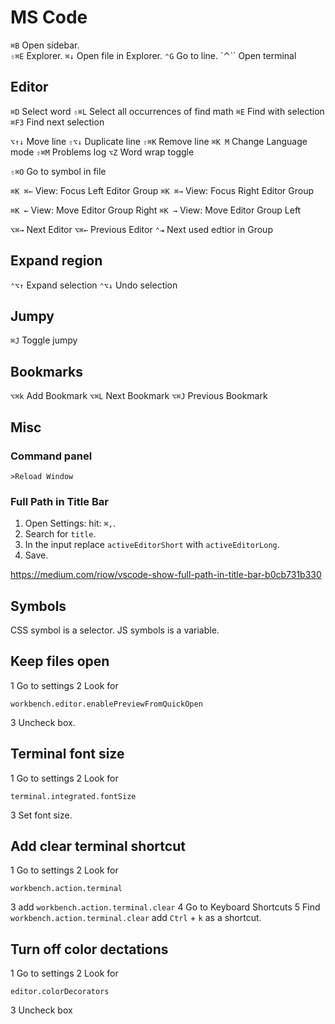 # MS Code

`⌘B` Open sidebar.  
`⇧⌘E` Explorer.
`⌘↓` Open file in Explorer.
`⌃G` Go to line.
`⌃`` Open terminal


## Editor

`⌘D` Select word
`⇧⌘L` Select all occurrences of find math
`⌘E` Find with selection
`⌘F3` Find next selection

`⌥↑↓` Move line
`⇧⌥↓` Duplicate line
`⇧⌘K` Remove line
`⌘K M` Change Language mode
`⇧⌘M` Problems log
`⌥Z` Word wrap toggle

`⇧⌘O` Go to symbol in file

`⌘K ⌘←` View: Focus Left Editor Group
`⌘K ⌘→` View: Focus Right Editor Group

`⌘K ←` View: Move Editor Group Right
`⌘K →` View: Move Editor Group Left

`⌥⌘→` Next Editor
`⌥⌘←` Previous Editor
`⌃⇥` Next used edtior in Group


## Expand region

`⌃⌥↑` Expand selection
`⌃⌥↓` Undo selection


## Jumpy

`⌘J` Toggle jumpy


## Bookmarks

`⌥⌘k` Add Bookmark
`⌥⌘L` Next Bookmark
`⌥⌘J` Previous Bookmark


## Misc

### Command panel

	>Reload Window

### Full Path in Title Bar

1. Open Settings: hit: `⌘,`.
2. Search for `title`.
3. In the input replace `activeEditorShort` with `activeEditorLong`.
4. Save.

<https://medium.com/riow/vscode-show-full-path-in-title-bar-b0cb731b330>


## Symbols

CSS symbol is a selector.
JS symbols is a variable.

## Keep files open

1 Go to settings
2 Look for

	workbench.editor.enablePreviewFromQuickOpen

3 Uncheck box.

## Terminal font size

1 Go to settings
2 Look for

`terminal.integrated.fontSize`

3 Set font size.

## Add clear terminal shortcut

1 Go to settings
2 Look for

`workbench.action.terminal`

3 add `workbench.action.terminal.clear`
4 Go to Keyboard Shortcuts
5 Find `workbench.action.terminal.clear` add `Ctrl` + `k` as a shortcut.

## Turn off color dectations

1 Go to settings
2 Look for
	
	editor.colorDecorators
	
3 Uncheck box